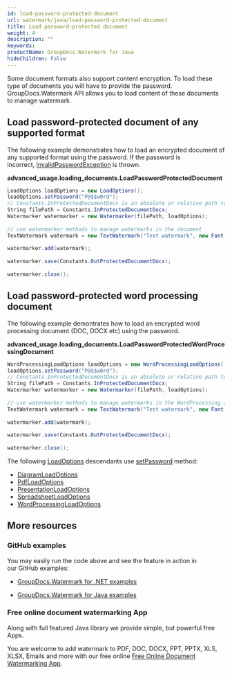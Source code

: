 ```yaml
---
id: load-password-protected-document
url: watermark/java/load-password-protected-document
title: Load password-protected document
weight: 4
description: ""
keywords: 
productName: GroupDocs.Watermark for Java
hideChildren: False
---
```

Some document formats also support content encryption. To load these type of documents you will have to provide the password. GroupDocs.Watermark API allows you to load content of these documents to manage watermark.

## Load password-protected document of any supported format

The following example demonstrates how to load an encrypted document of any supported format using the password. If the password is incorrect, [InvalidPasswordException](https://apireference.groupdocs.com/watermark/java/com.groupdocs.watermark.exceptions/InvalidPasswordException) is thrown.

**advanced\_usage.loading\_documents.LoadPasswordProtectedDocument**

```csharp
LoadOptions loadOptions = new LoadOptions();                                                                                   
loadOptions.setPassword("P@$$w0rd");                                                                                           
// Constants.InProtectedDocumentDocx is an absolute or relative path to your document. Ex: @"C:\\Docs\\protected-document.docx"
String filePath = Constants.InProtectedDocumentDocx;                                                                           
Watermarker watermarker = new Watermarker(filePath, loadOptions);                                                              
                                                                                                                               
// use watermarker methods to manage watermarks in the document                                                                
TextWatermark watermark = new TextWatermark("Test watermark", new Font("Arial", 12));                                          
                                                                                                                               
watermarker.add(watermark);                                                                                                    
                                                                                                                               
watermarker.save(Constants.OutProtectedDocumentDocx);                                                                          
                                                                                                                               
watermarker.close();                                                                                                         
```

## Load password-protected word processing document

The following example demontrates how to load an encrypted word processing document (DOC, DOCX etc) using the password.

**advanced\_usage.loading\_documents.LoadPasswordProtectedWordProcessingDocument**

```csharp
WordProcessingLoadOptions loadOptions = new WordProcessingLoadOptions();                                                       
loadOptions.setPassword("P@$$w0rd");                                                                                           
// Constants.InProtectedDocumentDocx is an absolute or relative path to your document. Ex: @"C:\\Docs\\protected-document.docx"
String filePath = Constants.InProtectedDocumentDocx;                                                                           
Watermarker watermarker = new Watermarker(filePath, loadOptions);                                                              
                                                                                                                               
// use watermarker methods to manage watermarks in the WordProcessing document                                                 
TextWatermark watermark = new TextWatermark("Test watermark", new Font("Arial", 12));                                          
                                                                                                                               
watermarker.add(watermark);                                                                                                    
                                                                                                                               
watermarker.save(Constants.OutProtectedDocumentDocx);                                                                          
                                                                                                                               
watermarker.close();                                                                                                         

```

The following [LoadOptions](https://apireference.groupdocs.com/watermark/java/com.groupdocs.watermark.options/LoadOptions) descendants use [setPassword](https://apireference.groupdocs.com/watermark/java/com.groupdocs.watermark.options/LoadOptions#setPassword(java.lang.String)) method:

*   [DiagramLoadOptions](https://apireference.groupdocs.com/watermark/java/com.groupdocs.watermark.options/DiagramLoadOptions)
*   [PdfLoadOptions](https://apireference.groupdocs.com/watermark/java/com.groupdocs.watermark.options/PdfLoadOptions)
*   [PresentationLoadOptions](https://apireference.groupdocs.com/watermark/java/com.groupdocs.watermark.options/PresentationLoadOptions)
*   [SpreadsheetLoadOptions](https://apireference.groupdocs.com/watermark/java/com.groupdocs.watermark.options/SpreadsheetLoadOptions)
*   [WordProcessingLoadOptions](https://apireference.groupdocs.com/watermark/java/com.groupdocs.watermark.options/WordProcessingLoadOptions)

## More resources

### GitHub examples

You may easily run the code above and see the feature in action in our GitHub examples:

*   [GroupDocs.Watermark for .NET examples](https://github.com/groupdocs-watermark/GroupDocs.Watermark-for-.NET)
    
*   [GroupDocs.Watermark for Java examples](https://github.com/groupdocs-watermark/GroupDocs.Watermark-for-Java)
    

### Free online document watermarking App

Along with full featured Java library we provide simple, but powerful free Apps.

You are welcome to add watermark to PDF, DOC, DOCX, PPT, PPTX, XLS, XLSX, Emails and more with our free online [Free Online Document Watermarking App](https://products.groupdocs.app/watermark).
